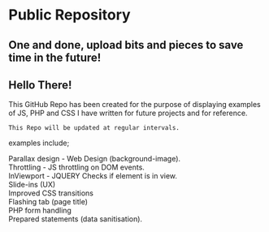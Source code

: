 # Public Repository

## One and done, upload bits and pieces to save time in the future!

## Hello There! 

This GitHub Repo has been created for the purpose of displaying examples of JS, PHP and CSS I have written for future projects and for reference.

```
This Repo will be updated at regular intervals.
```
examples include;

Parallax design - Web Design (background-image).\
Throttling - JS throttling on DOM events.\
InViewport - JQUERY Checks if element is in view.\
Slide-ins (UX)\
Improved CSS transitions\
Flashing tab (page title)\
PHP form handling\
Prepared statements (data sanitisation).
